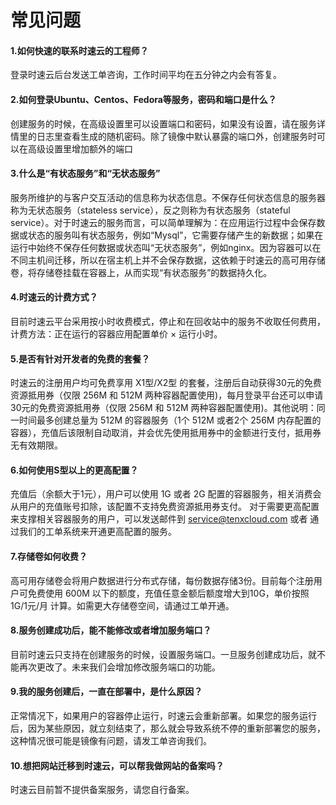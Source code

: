 # 常见问题

#### 1.如何快速的联系时速云的工程师？
登录时速云后台发送工单咨询，工作时间平均在五分钟之内会有答复。

#### 2.如何登录Ubuntu、Centos、Fedora等服务，密码和端口是什么？
创建服务的时候，在高级设置里可以设置端口和密码，如果没有设置，请在服务详情里的日志里查看生成的随机密码。除了镜像中默认暴露的端口外，创建服务时可以在高级设置里增加额外的端口


#### 3.什么是“有状态服务”和“无状态服务”
服务所维护的与客户交互活动的信息称为状态信息。不保存任何状态信息的服务器称为无状态服务（stateless service），反之则称为有状态服务（stateful service）。对于时速云的服务而言，可以简单理解为：在应用运行过程中会保存数据或状态的服务叫有状态服务，例如“Mysql”，它需要存储产生的新数据；如果在运行中始终不保存任何数据或状态叫“无状态服务”，例如nginx。因为容器可以在不同主机间迁移，所以在宿主机上并不会保存数据，这依赖于时速云的高可用存储卷，将存储卷挂载在容器上，从而实现“有状态服务”的数据持久化。

#### 4.时速云的计费方式？
目前时速云平台采用按小时收费模式，停止和在回收站中的服务不收取任何费用，计费方法：正在运行的容器应用配置单价 × 运行小时。

#### 5.是否有针对开发者的免费的套餐？
时速云的注册用户均可免费享用 X1型/X2型 的套餐，注册后自动获得30元的免费资源抵用券（仅限 256M 和 512M 两种容器配置使用)，每月登录平台还可以申请30元的免费资源抵用券（仅限 256M 和 512M 两种容器配置使用)。其他说明：同一时间最多创建总量为 512M 的容器服务（1个 512M 或者2个 256M 内存配置的容器），充值后该限制自动取消，并会优先使用抵用券中的金额进行支付，抵用券无有效期限。

#### 6.如何使用S型以上的更高配置？
充值后（余额大于1元），用户可以使用 1G 或者 2G 配置的容器服务，相关消费会从用户的充值账号扣除，该配置不支持免费资源抵用券支付。 对于需要更高配置来支撑相关容器服务的用户，可以发送邮件到 service@tenxcloud.com 或者 通过我们的工单系统来开通更高配置的服务。

#### 7.存储卷如何收费？
高可用存储卷会将用户数据进行分布式存储，每份数据存储3份。目前每个注册用户可免费使用 600M 以下的额度，充值任意金额后额度增大到10G，单价按照 1G/1元/月 计算。如需更大存储卷空间，请通过工单开通。

#### 8.服务创建成功后，能不能修改或者增加服务端口？
目前时速云只支持在创建服务的时候，设置服务端口。一旦服务创建成功后，就不能再次更改了。未来我们会增加修改服务端口的功能。

#### 9.我的服务创建后，一直在部署中，是什么原因？
正常情况下，如果用户的容器停止运行，时速云会重新部署。如果您的服务运行后，因为某些原因，就立刻结束了，那么就会导致系统不停的重新部署您的服务，这种情况很可能是镜像有问题，请发工单咨询我们。

#### 10.想把网站迁移到时速云，可以帮我做网站的备案吗？
时速云目前暂不提供备案服务，请您自行备案。